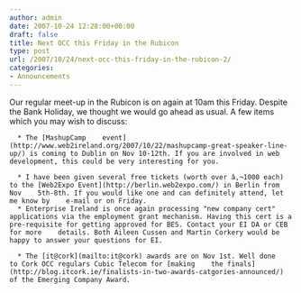 ```yaml
---
author: admin
date: 2007-10-24 12:28:00+00:00
draft: false
title: Next OCC this Friday in the Rubicon
type: post
url: /2007/10/24/next-occ-this-friday-in-the-rubicon-2/
categories:
- Announcements
---
```


Our regular meet-up in the Rubicon is on again at 10am this Friday. Despite  the Bank Holiday, we thought we would go ahead as usual. A few items which you  may wish to discuss:



	  * The [MashupCamp    event](http://www.web2ireland.org/2007/10/22/mashupcamp-great-speaker-line-up/) is coming to Dublin on Nov 10-12th. If you are involved in web    development, this could be very interesting for you.

	  * I have been given several free tickets (worth over â‚¬1000 each) to the [Web2Expo Event](http://berlin.web2expo.com/) in Berlin from Nov    5th-8th. If you would like one and can definitely attend, let me know by    e-mail or on Friday.
	  * Enterprise Ireland is once again processing "new company cert"    applications via the employment grant mechanism. Having this cert is a    pre-requisite for getting approved for BES. Contact your EI DA or CEB for more    details. Both Aileen Cussen and Martin Corkery would be happy to answer your questions for EI.

	  * The [it@cork](mailto:it@cork) awards are on Nov 1st. Well done    to Cork OCC regulars Cubic Telecom for [making    the finals](http://blog.itcork.ie/finalists-in-two-awards-catgories-announced/) of the Emerging Company Award.

